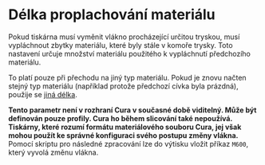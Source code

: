 Délka proplachování materiálu
====
Pokud tiskárna musí vyměnit vlákno procházející určitou tryskou, musí vypláchnout zbytky materiálu, které byly stále v komoře trysky. Toto nastavení určuje množství materiálu použitého k vypláchnutí předchozího materiálu.

To platí pouze při přechodu na jiný typ materiálu. Pokud je znovu načten stejný typ materiálu (například protože předchozí cívka byla prázdná), použije se [jiná délka](material_end_of_filament_purge_length.md).

**Tento parametr není v rozhraní Cura v současné době viditelný. Může být definován pouze profily. Cura ho během slicování také nepoužívá. Tiskárny, které rozumí formátu materiálového souboru Cura, jej však mohou použít ke správné konfiguraci svého postupu změny vlákna.** Pomocí skriptu pro následné zpracování lze do výtisku vložit příkaz `M600`, který vyvolá změnu vlákna.